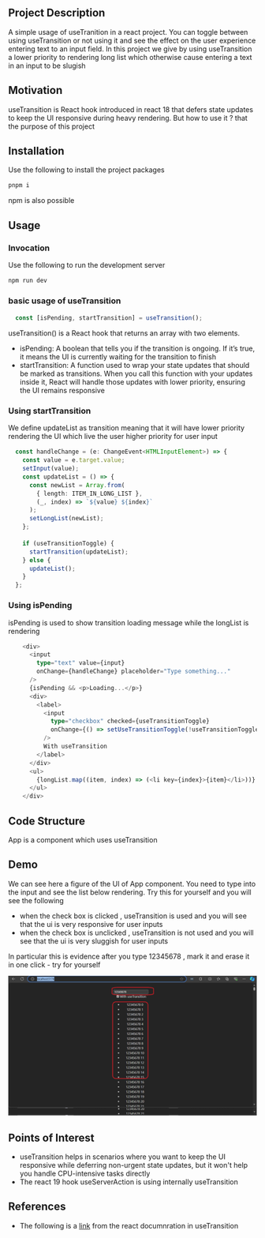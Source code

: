 

<h2 id="project-description">Project Description</h2>
A simple usage of useTranition in a react project. You can toggle between using useTransition or not using it and see the effect on the user experience entering text to an input field. In this project we give by using useTransition a lower priority to rendering long list which otherwise cause entering a text in an input to be slugish

<h2 id="motivation">Motivation</h2>
useTransition is React hook introduced in react 18 that defers state updates to keep the UI responsive during heavy rendering. But how to use it ? that the purpose of this project 

<h2 id="installation">Installation</h2>
Use the following to install the project packages

```bash
pnpm i
```

npm is also possible

<h2 id="usage">Usage</h2>

<h3>Invocation</h3>
Use the following to run the development server

```bash
npm run dev
```

<h3>basic usage of useTransition</h3>

```ts
  const [isPending, startTransition] = useTransition();
```

useTransition() is a React hook that returns an array with two elements.
<ul>
<li>isPending: A boolean that tells you if the transition is ongoing. If it’s true, it means the UI is currently waiting for the transition to finish</li>

<li>startTransition: A function used to wrap your state updates that should be marked as transitions. When you call this function with your updates inside it, React will handle those updates with lower priority, ensuring the UI remains responsive</li>
</ul>

<h3>Using startTransition</h3>
We define updateList as transition meaning that it will have lower priority rendering the UI which live the user higher priority for user input

```ts
  const handleChange = (e: ChangeEvent<HTMLInputElement>) => {
    const value = e.target.value;
    setInput(value);
    const updateList = () => {
      const newList = Array.from(
        { length: ITEM_IN_LONG_LIST },
        (_, index) => `${value} ${index}`
      );
      setLongList(newList);
    };

    if (useTransitionToggle) {
      startTransition(updateList);
    } else {
      updateList();
    }
  };
```

<h3>Using isPending</h3>
isPending is used to show transition loading message while the longList is rendering

```ts
    <div>
      <input 
        type="text" value={input} 
        onChange={handleChange} placeholder="Type something..."
      />
      {isPending && <p>Loading...</p>}
      <div>
        <label>
          <input
            type="checkbox" checked={useTransitionToggle}
            onChange={() => setUseTransitionToggle(!useTransitionToggle)}
          />
          With useTransition
        </label>
      </div>
      <ul>
        {longList.map((item, index) => (<li key={index}>{item}</li>))}
      </ul>
    </div>
```

<h2 id="code-structure">Code Structure</h2>
App is a component which uses useTransition 

<h2 id="demo">Demo</h2>
We can see here a figure of the UI of App component. You need to type into the input and see the list below rendering. Try this for yourself and you will see the following

<ul>
<li>when the check box is clicked , useTransition is used and you will see that the ui is very responsive for user inputs</li>
<li>when the check box is unclicked , useTransition is not used and you will see that the ui is very sluggish for user inputs</li>
</ul>

In particular this is evidence after you type 12345678 , mark it and erase it in one click - try for yourself

<img src='./figs/demo.png'/>

<h2 id="points-of-interest">Points of Interest</h2>
<ul>
    <li>useTransition helps in scenarios where you want to keep the UI responsive while deferring non-urgent state updates, but it won't help you handle CPU-intensive tasks directly</li>
    <li>The react 19 hook useServerAction is using internally useTransition</li>
</ul>

<h2 id="references">References</h2>
<ul>
    <li>The following is a <a href='https://react.dev/reference/react/useTransition'>link</a> from the react documnration in useTransition</li>
</ul>

